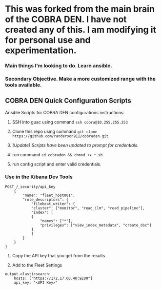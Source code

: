 # This was forked from the main brain of the COBRA DEN. I have not created any of this. I am modifying it for personal use and experimentation.
### Main things I'm looking to do. Learn ansible.
### Secondary Objective. Make a more customized range with the tools available.
## COBRA DEN Quick Configuration Scripts
Ansible Scripts for COBRA DEN configurations instructions.

1. SSH into guac using command `ssh cobra@10.255.255.253`

2. Clone this repo using command `git clone https://github.com/randerson911/cobraden.git`

3. *(Update) Scripts have been updated to prompt for credentials.*

4. run command `cd cobraden && chmod +x *.sh`

5. run config script and enter valid credentials.


### Use in the Kibana Dev Tools
```
POST /_security/api_key
    {
        "name": "fleet_host001", 
        "role_descriptors": {
            "filebeat_writer": { 
            "cluster": ["monitor", "read_ilm", "read_pipeline"],
            "index": [
            {
                "names": ["*"],
                "privileges": ["view_index_metadata", "create_doc"]
            }
            ]
        }
    }
}
```

  1. Copy the API key that you get from the results

  2. Add to the Fleet Settings
```
output.elasticsearch:
    hosts: ["https://172.17.60.40:9200"]
    api_key: "<API Key>"
```